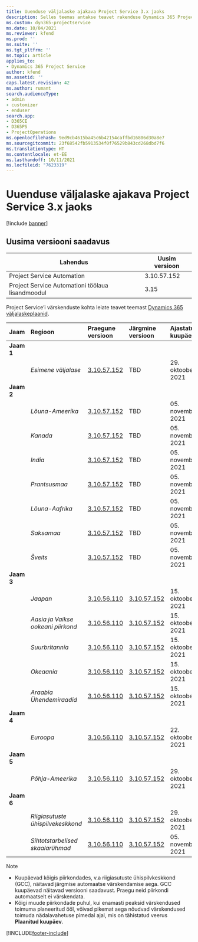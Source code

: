 ```yaml
---
title: Uuenduse väljalaske ajakava Project Service 3.x jaoks
description: Selles teemas antakse teavet rakenduse Dynamics 365 Project Service Automation saadaolevate ja tulevaste väljaannete kohta.
ms.custom: dyn365-projectservice
ms.date: 10/04/2021
ms.reviewer: kfend
ms.prod: ''
ms.suite: ''
ms.tgt_pltfrm: ''
ms.topic: article
applies_to:
- Dynamics 365 Project Service
author: kfend
ms.assetid: ''
caps.latest.revision: 42
ms.author: rumant
search.audienceType:
- admin
- customizer
- enduser
search.app:
- D365CE
- D365PS
- ProjectOperations
ms.openlocfilehash: 9ed9cb4615ba45c6b42154caffbd16806d30a8e7
ms.sourcegitcommit: 23f68542fb5913534f0f76529b843cd268dbd7f6
ms.translationtype: HT
ms.contentlocale: et-EE
ms.lasthandoff: 10/11/2021
ms.locfileid: "7623319"
---
```

# <a name="update-release-schedule-for-project-service-3x"></a>Uuenduse väljalaske ajakava Project Service 3.x jaoks

[!include [banner](../includes/psa-now-project-operations.md)]

## <a name="latest-version-availability"></a>Uusima versiooni saadavus

| Lahendus  | Uusim versioon |
|-------|----|
| Project Service Automation    | 3.10.57.152 |
| Project Service Automationi töölaua lisandmoodul                | 3.15          |

Project Service’i värskenduste kohta leiate teavet teemast [Dynamics 365 väljalaskeplaanid](/dynamics365/release-plans/). 

| Jaam  | Regioon | Praegune versioon | Järgmine versioon |  Ajastatud kuupäev
| :---   | :---   | :---   | :---   |:---   |         
|<strong>Jaam 1</strong> | |  |  | |
| | <i>Esimene väljalase</i> | [3.10.57.152](whats-new-ur-36.md) | TBD | 29. oktoober 2021
|<strong>Jaam 2</strong> | |  |  | |
| | <i>Lõuna-Ameerika</i> | [3.10.57.152](whats-new-ur-36.md) | TBD | 05. november, 2021
| | <i>Kanada</i> | [3.10.57.152](whats-new-ur-36.md) | TBD | 05. november, 2021
| | <i>India</i> | [3.10.57.152](whats-new-ur-36.md) | TBD | 05. november, 2021
| | <i>Prantsusmaa</i> | [3.10.57.152](whats-new-ur-36.md) | TBD | 05. november, 2021
| | <i>Lõuna-Aafrika</i> | [3.10.57.152](whats-new-ur-36.md) | TBD | 05. november, 2021
| | <i>Saksamaa</i> | [3.10.57.152](whats-new-ur-36.md) | TBD | 05. november, 2021
| | <i>Šveits</i> | [3.10.57.152](whats-new-ur-36.md) | TBD | 05. november, 2021
|<strong>Jaam 3</strong> | |  |  | |
| | <i>Jaapan</i> | [3.10.56.110](whats-new-ur-35.md) | [3.10.57.152](whats-new-ur-36.md) | 15. oktoober 2021
| | <i>Aasia ja Vaikse ookeani piirkond</i> | [3.10.56.110](whats-new-ur-35.md) | [3.10.57.152](whats-new-ur-36.md) | 15. oktoober 2021
| | <i>Suurbritannia</i> | [3.10.56.110](whats-new-ur-35.md) | [3.10.57.152](whats-new-ur-36.md) | 15. oktoober 2021
| | <i>Okeaania</i> | [3.10.56.110](whats-new-ur-35.md) | [3.10.57.152](whats-new-ur-36.md) | 15. oktoober 2021
| | <i>Araabia Ühendemiraadid</i> | [3.10.56.110](whats-new-ur-35.md) | [3.10.57.152](whats-new-ur-36.md) | 15. oktoober 2021
|<strong>Jaam 4</strong> | |  |  | |
| | <i>Euroopa</i> | [3.10.56.110](whats-new-ur-35.md) | [3.10.57.152](whats-new-ur-36.md) | 22. oktoober 2021
|<strong>Jaam 5</strong> | |  |  | |
| | <i>Põhja-Ameerika</i> | [3.10.56.110](whats-new-ur-35.md) | [3.10.57.152](whats-new-ur-36.md) | 29. oktoober 2021
|<strong>Jaam 6</strong> | |  |  | |
| | <i>Riigiasutuste ühispilvekeskkond</i> | [3.10.56.110](whats-new-ur-35.md) | [3.10.57.152](whats-new-ur-36.md) | 29. oktoober 2021
| | <i>Sihtotstarbelised skaalarühmad</i> | [3.10.56.110](whats-new-ur-35.md) | [3.10.57.152](whats-new-ur-36.md) | 05. november, 2021


>[!Note]
> - Kuupäevad kõigis piirkondades, v.a riigiasutuste ühispilvkeskkond (GCC), näitavad järgmise automaatse värskendamise aega. GCC kuupäevad näitavad versiooni saadavust. Praegu neid piirkondi automaatselt ei värskendata.
> - Kõigi muude piirkondade puhul, kui enamasti peaksid värskendused toimuma planeeritud ööl, võivad pikemat aega nõudvad värskendused toimuda nädalavahetuse pimedal ajal, mis on tähistatud veerus **Plaanitud kuupäev**.


[!INCLUDE[footer-include](../includes/footer-banner.md)]
